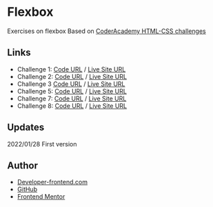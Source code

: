 #  Flexbox

Exercises on flexbox
Based on [CoderAcademy HTML-CSS challenges](https://github.com/CoderAcademy-MEL/html-css-challenges/blob/master/03-flexbox.md)


## Links

- Challenge 1:
  [Code URL](https://github.com/dirkVerm/frontend-exercises/tree/main/02%20CSS/06%20CoderAcademy/challenge1.html) 
  / 
  [Live Site URL](https://dirkverm.github.io/frontend-exercises/02%20CSS/06%20CoderAcademy/challenge1.html)
- Challenge 2: 
  [Code URL](https://github.com/dirkVerm/frontend-exercises/tree/main/02%20CSS/06%20CoderAcademy/challenge2.html)
  / [Live Site URL](https://dirkverm.github.io/frontend-exercises/02%20CSS/06%20CoderAcademy/challenge2.html)
- Challenge 3 
  [Code URL](https://github.com/dirkVerm/frontend-exercises/tree/main/02%20CSS/06%20CoderAcademy/challenge3.html)
  / [Live Site URL](https://dirkverm.github.io/frontend-exercises/02%20CSS/06%20CoderAcademy/challenge3.html)
- Challenge 5:
  [Code URL](https://github.com/dirkVerm/frontend-exercises/tree/main/02%20CSS/06%20CoderAcademy/challenge5.html)
  / [Live Site URL](https://dirkverm.github.io/frontend-exercises/02%20CSS/06%20CoderAcademy/challenge5.html)
- Challenge 7:
  [Code URL](https://github.com/dirkVerm/frontend-exercises/tree/main/02%20CSS/06%20CoderAcademy/challenge7.html)
  / [Live Site URL](https://dirkverm.github.io/frontend-exercises/02%20CSS/06%20CoderAcademy/challenge7.html)
- Challenge 8:
  [Code URL](https://github.com/dirkVerm/frontend-exercises/tree/main/02%20CSS/06%20CoderAcademy/challenge8.html)
  / [Live Site URL](https://dirkverm.github.io/frontend-exercises/02%20CSS/06%20CoderAcademy/challenge8.html)

## Updates
2022/01/28
First version

## Author

- [Developer-frontend.com](https://developer-frontend.com)
- [GitHub](https://github.com/dirkVerm)
- [Frontend Mentor](https://www.frontendmentor.io/profile/dirkVerm)


